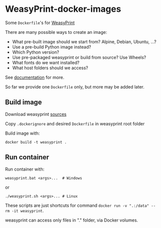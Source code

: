 # WeasyPrint-docker-images
Some `Dockerfile`'s for [WeasyPrint](https://github.com/Kozea/WeasyPrint)

There are many possible ways to create an image:

* What pre-built image should we start from? Alpine, Debian, Ubuntu, ...?
* Use a pre-build Python image instead?
* Which Python version?
* Use pre-packaged weasyprint or build from source? Use Wheels?
* What fonts do we want installed?
* What host folders should we access?

See [documentation](https://doc.courtbouillon.org/weasyprint/stable/first_steps.html) for more.

So far we provide one `Dockerfile` only, but more may be added later.

## Build image

Download weasyprint [sources](https://github.com/Kozea/WeasyPrint/archive/refs/heads/main.zip)

Copy `.dockerignore` and desired `Dockerfile` in weasyprint root folder

Build image with:

    docker build -t weasyprint .


## Run container
Run container with:

    weasyprint.bat <args>...  # Windows

or

    ./weasyprint.sh <args>... # Linux

These scripts are just shortcuts for command `docker run -v ".:/data" --rm -it weasyprint`.

weasyprint can access only files in "." folder, via Docker volumes.
